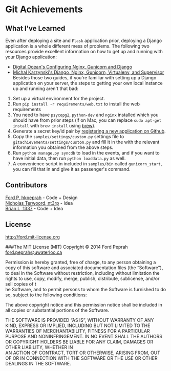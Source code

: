 Git Achievements
===================

## What I've Learned
Even after deploying a site and `Flask` application prior, deploying a Django application is a whole different mess of problems.  The following two resources provide excellent information on how to get up and running with your Django application:
* [Digital Ocean's Configuring Nginx, Gunicorn and Django](https://www.digitalocean.com/community/articles/how-to-install-and-configure-django-with-postgres-nginx-and-gunicorn)
* [Michal Karzynski's Django, Nginx, Gunicorn, Virtualenv, and Supervisor](http://michal.karzynski.pl/blog/2013/06/09/django-nginx-gunicorn-virtualenv-supervisor/)
Besides those two guides, if you're familiar with setting up a Django application on your server, the steps to getting your own local instance up and running aren't that bad:
1. Set up a virtual environment for the project.
2. Run `pip install -r requirements/web.txt` to install the web requirements
3. You need to have `psycopg2`, `python-dev` and `nginx` installed which you should have from prior steps (if on Mac, you can replace `sudo apt-get install` with `brew install` using [brew](http://brew.sh/)).
4. Generate a secret key/id pair by [registering a new application on Github](https://github.com/settings/applications/new).
5. Copy the `samples/settings/custom.py` settings file to `gitachievements/settings/custom.py` and fill it in the with the relevant information you obtained from the above steps.
6. Run `python manage.py syncdb` to load in the events, and if you want to have initial data, then run `python loaddata.py` as well.
7. A convenience script in included in `samples/bin` called `gunicorn_start`, you can fill that in and give it as passenger's command.


## Contributors
[Ford P, hkpeprah](https://github.com/hkpeprah) - Code + Design  
[Nicholas Terwoord, nt3rp](https://github.com/nt3rp) - Idea  
[Brian L, 1337](https://github.com/1337) - Code + Idea  
  

## License
http://ford.mit-license.org

###The MIT License (MIT)
Copyright © 2014 Ford Peprah <ford.peprah@uwaterloo.ca>

Permission is hereby granted, free of charge, to any person obtaining a copy of this software and associated documentation files (the “Software”), to deal in the Software without restriction, including without limitation the rights to use, copy, modify, merge, publish, distribute, sublicense, and/or sell copies of t\
he Software, and to permit persons to whom the Software is furnished to do so, subject to the following conditions:

The above copyright notice and this permission notice shall be included in all copies or substantial portions of the Software.

THE SOFTWARE IS PROVIDED “AS IS”, WITHOUT WARRANTY OF ANY KIND, EXPRESS OR IMPLIED, INCLUDING BUT NOT LIMITED TO THE WARRANTIES OF MERCHANTABILITY, FITNESS FOR A PARTICULAR PURPOSE AND NONINFRINGEMENT. IN NO EVENT SHALL THE AUTHORS OR COPYRIGHT HOLDERS BE LIABLE FOR ANY CLAIM, DAMAGES OR OTHER LIABILITY, WHETHER IN \
AN ACTION OF CONTRACT, TORT OR OTHERWISE, ARISING FROM, OUT OF OR IN CONNECTION WITH THE SOFTWARE OR THE USE OR OTHER DEALINGS IN THE SOFTWARE.

